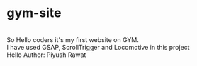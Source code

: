 # gym-site
<br>
So Hello coders it's my first website on GYM.
<br>
I have used GSAP, ScrollTrigger and Locomotive in this project
<br>
Hello
Author: Piyush Rawat
